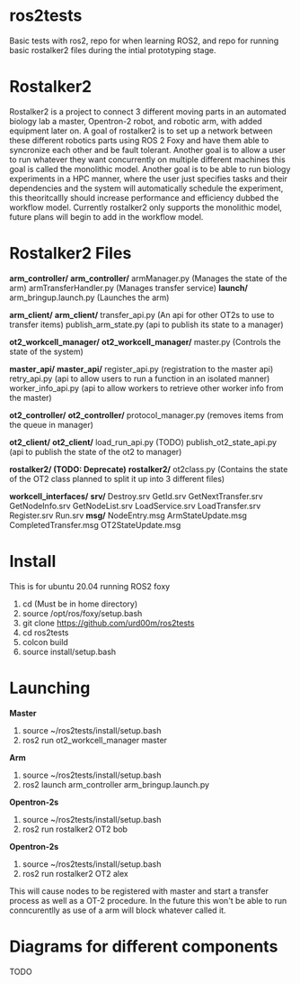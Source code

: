 # ros2tests
Basic tests with ros2, repo for when learning ROS2, and repo for running basic rostalker2 files during the intial prototyping stage.

# Rostalker2
Rostalker2 is a project to connect 3 different moving parts in an automated biology lab a master, Opentron-2 robot, and robotic arm, with added equipment later on. A goal of rostalker2 is to set up a network between these different robotics parts using ROS 2 Foxy and have them able to syncronize each other and be fault tolerant. Another goal is to allow a user to run whatever they want concurrently on multiple different machines this goal is called the monolithic model. Another goal is to be able to run biology experiments in a HPC manner, where the user just specifies tasks and their dependencies and the system will automatically schedule the experiment, this theoritcallly should increase performance and efficiency dubbed the workflow model. Currently rostalker2 only supports the monolithic model, future plans will begin to add in the workflow model.

# Rostalker2 Files
**arm_controller/**
		  **arm_controller/**
				    armManager.py (Manages the state of the arm)
				    armTransferHandler.py (Manages transfer service)
		  **launch/**
				    arm_bringup.launch.py (Launches the arm)

**arm_client/**
		  **arm_client/**
				    transfer_api.py (An api for other OT2s to use to transfer items)
				    publish_arm_state.py (api to publish its state to a manager)

**ot2_workcell_manager/**
		  **ot2_workcell_manager/**
				    master.py (Controls the state of the system)

**master_api/**
		  **master_api/**
				    register_api.py (registration to the master api)
				    retry_api.py (api to allow users to run a function in an isolated manner)
				    worker_info_api.py (api to allow workers to retrieve other worker info from the master)

**ot2_controller/**
		  **ot2_controller/**
				    protocol_manager.py (removes items from the queue in manager)

**ot2_client/**
		  **ot2_client/**
				    load_run_api.py (TODO)
				    publish_ot2_state_api.py (api to publish the state of the ot2 to manager)

**rostalker2/ (TODO: Deprecate)**
		  **rostalker2/**
				    ot2class.py (Contains the state of the OT2 class planned to split it up into 3 different files)

**workcell_interfaces/**
		  **srv/**
				    Destroy.srv
				    GetId.srv
				    GetNextTransfer.srv
				    GetNodeInfo.srv
				    GetNodeList.srv
				    LoadService.srv
				    LoadTransfer.srv
				    Register.srv
				    Run.srv
		  **msg/**
				    NodeEntry.msg
				    ArmStateUpdate.msg
				    CompletedTransfer.msg
				    OT2StateUpdate.msg

# Install
This is for ubuntu 20.04 running ROS2 foxy
1. cd (Must be in home directory)
2. source /opt/ros/foxy/setup.bash
3. git clone https://github.com/urd00m/ros2tests
4. cd ros2tests
5. colcon build
6. source install/setup.bash

# Launching
**Master**
1. source ~/ros2tests/install/setup.bash
2. ros2 run ot2_workcell_manager master

**Arm**
1. source ~/ros2tests/install/setup.bash
2. ros2 launch arm_controller arm_bringup.launch.py

**Opentron-2s**
1. source ~/ros2tests/install/setup.bash
2. ros2 run rostalker2 OT2 bob

**Opentron-2s**
1. source ~/ros2tests/install/setup.bash
2. ros2 run rostalker2 OT2 alex

This will cause nodes to be registered with master and start a transfer process as well as a OT-2 procedure. In the future this won't be able to run conncurentlly as use of a arm will block whatever called it.

# Diagrams for different components
TODO
